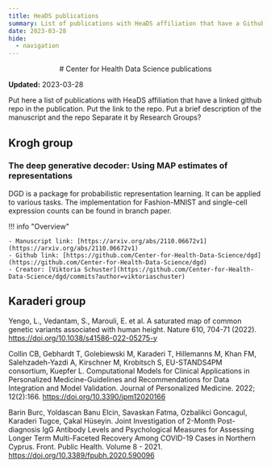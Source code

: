 ```yaml
---
title: HeaDS publications
summary: List of publications with HeaDS affiliation that have a Github repo
date: 2023-03-28
hide:
  - navigation
---
```


<!--
# Put above to hide navigation (left), toc (right) or footer (bottom)

hide:
  - navigation 
  - toc
  - footer 

# You should hide the navigation if there are no subsections
# You should hide the Table of Contents if there are no important titles
-->

<center>
# Center for Health Data Science publications
</center>

**Updated:** 2023-03-28

Put here a list of publications with HeaDS affiliation that have a linked github repo in the publication. 
Put the link to the repo.
Put a brief description of the manuscript and the repo
Separate it by Research Groups?

## Krogh group

### The deep generative decoder: Using MAP estimates of representations

DGD is a package for probabilistic representation learning. It can be applied to various tasks. The implementation for Fashion-MNIST and single-cell expression counts can be found in branch paper.

!!! info "Overview"

    - Manuscript link: [https://arxiv.org/abs/2110.06672v1](https://arxiv.org/abs/2110.06672v1)
    - Github link: [https://github.com/Center-for-Health-Data-Science/dgd](https://github.com/Center-for-Health-Data-Science/dgd)
    - Creator: [Viktoria Schuster](https://github.com/Center-for-Health-Data-Science/dgd/commits?author=viktoriaschuster)


## Karaderi group

Yengo, L., Vedantam, S., Marouli, E. et al. A saturated map of common genetic variants associated with human height. Nature 610, 704-71 (2022). https://doi.org/10.1038/s41586-022-05275-y

Collin CB, Gebhardt T, Golebiewski M, Karaderi T, Hillemanns M, Khan FM, Salehzadeh-Yazdi A, Kirschner M, Krobitsch S, EU-STANDS4PM consortium, Kuepfer L. Computational Models for Clinical Applications in Personalized Medicine-Guidelines and Recommendations for Data Integration and Model Validation. Journal of Personalized Medicine. 2022; 12(2):166. https://doi.org/10.3390/jpm12020166

Barin Burc, Yoldascan Banu Elcin, Savaskan Fatma, Ozbalikci Goncagul, Karaderi Tugce, Çakal Hüseyin. Joint Investigation of 2-Month Post-diagnosis IgG Antibody Levels and Psychological Measures for Assessing Longer Term Multi-Faceted Recovery Among COVID-19 Cases in Northern Cyprus. Front. Public Health. Volume 8 - 2021. https://doi.org/10.3389/fpubh.2020.590096





